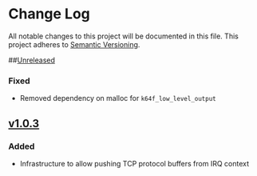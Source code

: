 # Change Log
All notable changes to this project will be documented in this file.
This project adheres to [Semantic Versioning](http://semver.org/).

##[Unreleased]
### Fixed
- Removed dependency on malloc for `k64f_low_level_output`

## [v1.0.3]
### Added

* Infrastructure to allow pushing TCP protocol buffers from IRQ context

[Unreleased]: https://github.com/ARMmbed/sal-driver-lwip-k64f-eth/compare/v1.0.3...HEAD
[v1.0.3]: https://github.com/ARMmbed/sal-driver-lwip-k64f-eth/compare/v1.0.2...v1.0.3
